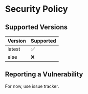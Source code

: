 # Security Policy

## Supported Versions

| Version | Supported          |
| ------- | ------------------ |
| latest  | :white_check_mark: |
| else    | :x:                |

## Reporting a Vulnerability

For now, use issue tracker.
